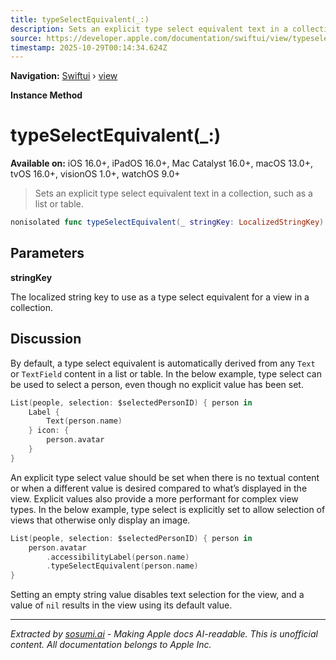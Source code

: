 ```yaml
---
title: typeSelectEquivalent(_:)
description: Sets an explicit type select equivalent text in a collection, such as a list or table.
source: https://developer.apple.com/documentation/swiftui/view/typeselectequivalent(_:)
timestamp: 2025-10-29T00:14:34.624Z
---
```


**Navigation:** [Swiftui](/documentation/swiftui) › [view](/documentation/swiftui/view)

**Instance Method**

# typeSelectEquivalent(_:)

**Available on:** iOS 16.0+, iPadOS 16.0+, Mac Catalyst 16.0+, macOS 13.0+, tvOS 16.0+, visionOS 1.0+, watchOS 9.0+

> Sets an explicit type select equivalent text in a collection, such as a list or table.

```swift
nonisolated func typeSelectEquivalent(_ stringKey: LocalizedStringKey) -> some View
```

## Parameters

**stringKey**

The localized string key to use as a type select equivalent for a view in a collection.



## Discussion

By default, a type select equivalent is automatically derived from any `Text` or `TextField` content in a list or table. In the below example, type select can be used to select a person, even though no explicit value has been set.

```swift
List(people, selection: $selectedPersonID) { person in
    Label {
        Text(person.name)
    } icon: {
        person.avatar
    }
}
```

An explicit type select value should be set when there is no textual content or when a different value is desired compared to what’s displayed in the view. Explicit values also provide a more performant for complex view types. In the below example, type select is explicitly set to allow selection of views that otherwise only display an image.

```swift
List(people, selection: $selectedPersonID) { person in
    person.avatar
        .accessibilityLabel(person.name)
        .typeSelectEquivalent(person.name)
}
```

Setting an empty string value disables text selection for the view, and a value of `nil` results in the view using its default value.

---

*Extracted by [sosumi.ai](https://sosumi.ai) - Making Apple docs AI-readable.*
*This is unofficial content. All documentation belongs to Apple Inc.*
